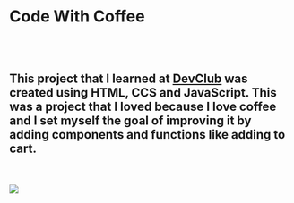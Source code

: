 <h1>Code With Coffee</h1>
<br>
<br>
<h2>This project that I learned at <a href="https://rodofomori.com.br/devclub">DevClub</a> was created using HTML, CCS and JavaScript. This was a project that I loved because I love coffee and I set myself the goal of improving it by adding components and functions like adding to cart.</h2>
<br>
<br>
<img src="https://github.com/Arianrodriguezaguas/protecto-cafeteria/blob/master/assets/img/CODE%20COM%20CAF%C3%89.png?raw=true">
